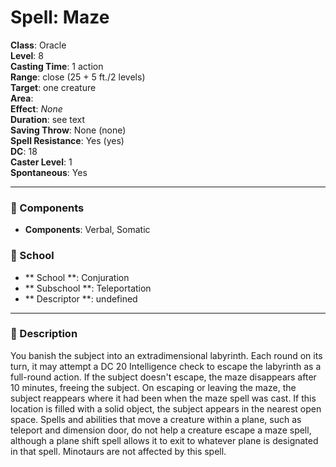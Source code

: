 
# Spell: Maze
**Class**: Oracle  
**Level**: 8  
**Casting Time**: 1 action  
**Range**: close (25 + 5 ft./2 levels)  
**Target**: one creature  
**Area**:   
**Effect**: _None_  
**Duration**: see text  
**Saving Throw**: None (none)  
**Spell Resistance**: Yes (yes)  
**DC**: 18  
**Caster Level**: 1  
**Spontaneous**: Yes

---

### 🔮 Components
- **Components**: Verbal, Somatic

### 🏫 School
- ** School **: Conjuration
- ** Subschool **: Teleportation
- ** Descriptor **: undefined
---

### 📜 Description
You banish the subject into an extradimensional labyrinth. Each round on its turn, it may attempt a DC 20 Intelligence check to escape the labyrinth as a full-round action. If the subject doesn't escape, the maze disappears after 10 minutes, freeing the subject. On escaping or leaving the maze, the subject reappears where it had been when the maze spell was cast. If this location is filled with a solid object, the subject appears in the nearest open space. Spells and abilities that move a creature within a plane, such as teleport and dimension door, do not help a creature escape a maze spell, although a plane shift spell allows it to exit to whatever plane is designated in that spell. Minotaurs are not affected by this spell.
